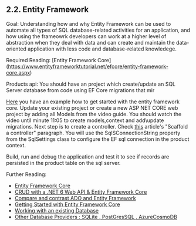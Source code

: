 ## 2.2. Entity Framework
Goal: Understanding how and why Entity Framework can be used to automate all types of SQL database-related activities for an application, and how using the frameowrk developers can work at a higher level of abstraction when they deal with data and can create and maintain the data-oriented application with less code and database-related knowledege.

Required Reading: 
[Entity Framework Core] (https://www.entityframeworktutorial.net/efcore/entity-framework-core.aspx)

Products api:
You should have an project which create/update an SQL Server database from code using EF Core migrations that mir

[Here](https://www.youtube.com/watch?v=SryQxUeChMc) you have an example how to get started with the entity framework core.
Update your existing project or create a new ASP NET CORE web project by adding all Models from the video guide.
You should watch the video until minute 11:05 to create models,context and add\update migrations.
Next step is to create a controller.
Check [this](https://learn.microsoft.com/en-us/aspnet/core/tutorials/first-web-api?view=aspnetcore-7.0&tabs=visual-studio) article's "Scaffold a controller" paragraph.
You will use the SqlSConnectionString property from the SqlSettings class to configure the EF sql connection in the product context.

Build, run and debug the application and test it to see if records are persisted in the product table on the sql server.

Further Reading:
* [Entity Framework Core](https://learn.microsoft.com/en-us/ef/core/)
* [CRUD with a .NET 6 Web API & Entity Framework Core](https://www.youtube.com/watch?v=Fbf_ua2t6v4)
* [Compare and contrast ADO and Entity Framework](https://blog.devart.com/ado-net-vs-entity-framework.html)
* [Getting Started with Entity Framework Core](https://www.youtube.com/watch?v=SryQxUeChMc)
* [Working with an existing Database](https://www.youtube.com/watch?v=DCYVfLT5_QI)
* [Other Database Providers : SQLite , PostGresSQL , AzureCosmoDB](https://www.youtube.com/watch?v=moRmKo3nrN4)